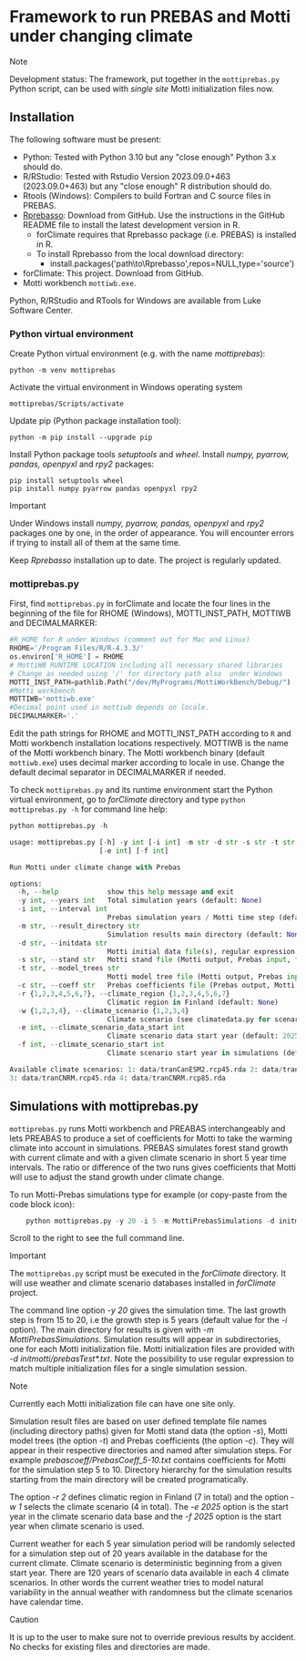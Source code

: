 # Framework to run PREBAS and Motti under changing climate
>[!NOTE]
>Development status: The framework, put together in the `mottiprebas.py` Python script,
>can be used with *single site* Motti initialization files now.
  
## Installation
The following software must be present:
+ Python: Tested with Python 3.10 but any "close enough" Python 3.x should do.
+ R/RStudio: Tested with Rstudio Version 2023.09.0+463 (2023.09.0+463) but any "close enough" R distribution should do.
+ Rtools (Windows): Compilers to build Fortran and C source files in PREBAS.
+ [Rprebasso](https://github.com/ForModLabUHel/Rprebasso): Download from GitHub. Use the instructions in the GitHub README
  file to install the latest development version in R.
   - forClimate requires that Rprebasso package (i.e. PREBAS) is installed in R.
   - To install Rprebasso from the local download directory:
      - install.packages('path\to\Rprebasso',repos=NULL,type='source')
+ forClimate: This project. Download from GitHub.
+ Motti workbench `mottiwb.exe`.

Python, R/RStudio and RTools for Windows are available from Luke Software Center.

### Python virtual environment
Create Python virtual environment (e.g. with the name *mottiprebas*):

	python -m venv mottiprebas 
 
Activate the virtual environment in Windows operating system
  
  	mottiprebas/Scripts/activate

Update pip (Python package installation tool):

	python -m pip install --upgrade pip
    
Install Python package tools *setuptools* and *wheel*. Install *numpy, pyarrow, pandas, openpyxl* and *rpy2* packages:

  	pip install setuptools wheel
	pip install numpy pyarrow pandas openpyxl rpy2 

>[!IMPORTANT]
>Under Windows install *numpy, pyarrow, pandas, openpyxl* and *rpy2* packages one by one, in the order of appearance.
>You will encounter errors if trying to install all of them at the same time.

Keep *Rprebasso* installation up to date. The project is regularly updated.

### mottiprebas.py

First, find `mottiprebas.py` in forClimate and locate the four lines in the beginning of the file for 
RHOME (Windows), MOTTI_INST_PATH, MOTTIWB and DECIMALMARKER:

```python
#R_HOME for R under Windows (comment out for Mac and Linux)
RHOME='/Program Files/R/R-4.3.3/'
os.environ['R_HOME'] = RHOME
# MottiWB RUNTIME LOCATION including all necessary shared libraries
# Change as needed using '/' for directory path also  under Windows
MOTTI_INST_PATH=pathlib.Path("/dev/MyPrograms/MottiWorkBench/Debug/")
#Motti workbench
MOTTIWB='mottiwb.exe'
#Decimal point used in mottiwb depends on locale. 
DECIMALMARKER='.'
```
Edit the path strings for RHOME and MOTTI_INST_PATH according to `R` and Motti workbench installation locations respectively.
MOTTIWB is the name of the Motti workbench binary. The Motti workbench binary (default `mottiwb.exe`) uses decimal marker
according to locale in use.  Change the default decimal separator in DECIMALMARKER if needed.

To check `mottiprebas.py` and its runtime environment start the Python virtual environment, 
go to *forClimate* directory and type `python mottiprebas.py -h` for command line help:
```python
python mottiprebas.py -h

usage: mottiprebas.py [-h] -y int [-i int] -m str -d str -s str -t str -c str -r {1,2,3,4,5,6,7} -w {1,2,3,4}
                      [-e int] [-f int]

Run Motti under climate change with Prebas

options:
  -h, --help            show this help message and exit
  -y int, --years int   Total simulation years (default: None)
  -i int, --interval int
                        Prebas simulation years / Motti time step (default: 5)
  -m str, --result_directory str
                        Simulation results main directory (default: None)
  -d str, --initdata str
                        Motti initial data file(s), regular expression (Motti input, full path) (default: None)
  -s str, --stand str   Motti stand file (Motti output, Prebas input, full path) (default: None)
  -t str, --model_trees str
                        Motti model tree file (Motti output, Prebas input, full path) (default: None)
  -c str, --coeff str   Prebas coefficients file (Prebas output, Motti input, full path) (default: None)
  -r {1,2,3,4,5,6,7}, --climate_region {1,2,3,4,5,6,7}
                        Climatic region in Finland (default: None)
  -w {1,2,3,4}, --climate_scenario {1,2,3,4}
                        Climate scenario (see climatedata.py for scenario names) (default: None)
  -e int, --climate_scenario_data_start int
                        Climate scenario data start year (default: 2025)
  -f int, --climate_scenario_start int
                        Climate scenario start year in simulations (default: 2025)

Available climate scenarios: 1: data/tranCanESM2.rcp45.rda 2: data/tranCanESM2.rcp85.rda
3: data/tranCNRM.rcp45.rda 4: data/tranCNRM.rcp85.rda
```

## Simulations with mottiprebas.py
`mottiprebas.py` runs Motti workbench and PREABAS interchangeably and lets PREABAS to produce a set of coefficients 
for Motti to take the warming climate into account in simulations. PREBAS simulates forest stand growth
with current climate and with a given climate scenario in short 5 year time intervals. The ratio or difference 
of the two runs gives coefficients that Motti will use to adjust the stand growth under climate change.

To run Motti-Prebas simulations type for example (or copy-paste from the code block icon):
```python
	python mottiprebas.py -y 20 -i 5 -m MottiPrebasSimulations -d initmotti/prebasTest*.txt -s mottistand/Stand.txt -t mottimodeltree/ModelTrees.txt -c prebascoeff/PrebasCoefficient -r 2 -w 1 -e 2025 -f 2025
```
Scroll to the right to see the full command line.

>[!IMPORTANT]
>The `mottiprebas.py` script must be executed in the *forClimate* directory. It will use weather and climate scenario
>databases installed in *forClimate* project.

The command line option *-y 20* gives the simulation time. The last growth step is from 15 to 20, i.e the growth step
is 5 years (default value for the *-i* option). The main directory for results is given with *-m MottiPrebasSimulations*.
Simulation results will appear in subdirectories, one for each Motti initialization file. 
Motti initialization files are provided with  *-d initmotti/prebasTest\*.txt*. Note the possibility to use regular expression
to match multiple initialization files for a single simulation session.

>[!NOTE]
>Currently each Motti initialization file can have one site only.

Simulation result files are based on user defined template file names (including directory paths) 
given for Motti stand data (the option *-s*), Motti model trees (the option *-t*) 
and Prebas coefficients (the option *-c*). They will appear in their respective directories 
and named after simulation steps. For example *prebascoeff/PrebasCoeff_5-10.txt* contains coefficients 
for Motti for the simulation step 5 to 10. Directory hierarchy for the simulation results
starting from the main directory will be created programatically.

The option *-r 2* defines climatic region in Finland (7 in total) and the option *-w 1* selects the climate scenario (4 in total).
The *-e 2025* option is the start year in the climate scenario data base and the *-f 2025* option is the start year
when climate scenario is used.

Current weather for each 5 year simulation period will be randomly selected for a simulation step out of 20 years available
in the database for the current climate. Climate scenario is deterministic beginning from a given start year.
There are 120 years of scenario data available in each 4 climate scenarios.
In other  words the current weather tries to model natural variability in the annual weather with randomness
but the climate scenarios have calendar time.

>[!CAUTION]
>It is up to the user to make sure not to override previous results by accident.
>No checks for existing files and directories are made.


